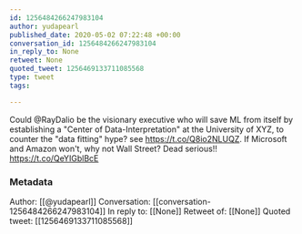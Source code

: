 ```yaml
---
id: 1256484266247983104
author: yudapearl
published_date: 2020-05-02 07:22:48 +00:00
conversation_id: 1256484266247983104
in_reply_to: None
retweet: None
quoted_tweet: 1256469133711085568
type: tweet
tags:

---
```


Could @RayDalio be the visionary executive who will save ML from itself by establishing a "Center of Data-Interpretation" at the University of XYZ, to counter the "data fitting" hype? see https://t.co/Q8io2NLUQZ. If Microsoft and Amazon won't, why not Wall Street? Dead serious!! https://t.co/QeYIGblBcE

### Metadata

Author: [[@yudapearl]]
Conversation: [[conversation-1256484266247983104]]
In reply to: [[None]]
Retweet of: [[None]]
Quoted tweet: [[1256469133711085568]]
